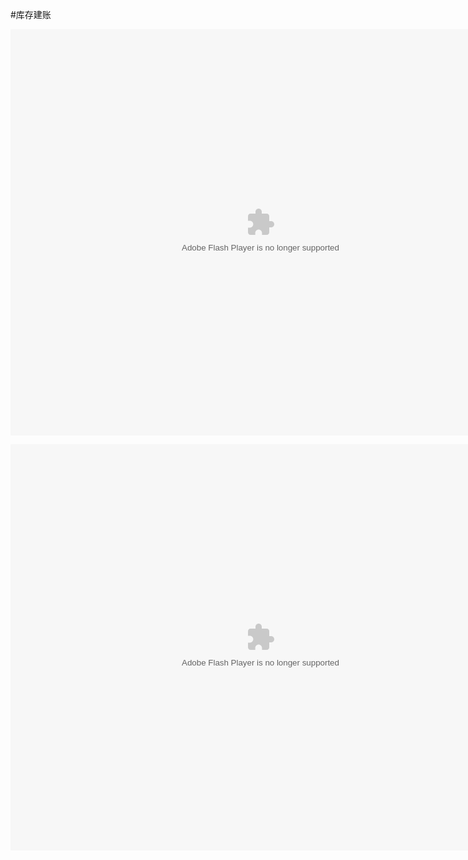 #库存建账

<embed src="http://resource.3cwdb.com/kailong-donghua/%BD%A8%D5%CA-%BF%E2%B4%E6.swf" width="800" height="650"  pluginspage="http://www.macromedia.com/go/getflashplayer" 
type="application/x-shockwave-flash" ></embed>


<embed src="http://resource.3cwdb.com/kailong-donghua/V700000201303290200.swf" width="800" height="650"  pluginspage="http://www.macromedia.com/go/getflashplayer" 
type="application/x-shockwave-flash" ></embed>
